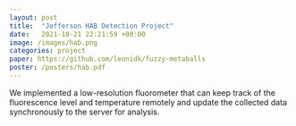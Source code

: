 ```yaml
---
layout: post
title:  "Jefferson HAB Detection Project"
date:   2021-10-21 22:21:59 +00:00
image: /images/hab.png
categories: project
paper: https://github.com/leonidk/fuzzy-metaballs
poster: /posters/hab.pdf
---
```

We implemented a low-resolution fluorometer that can keep track of the fluorescence level and temperature remotely
and update the collected data synchronously to the server for analysis.